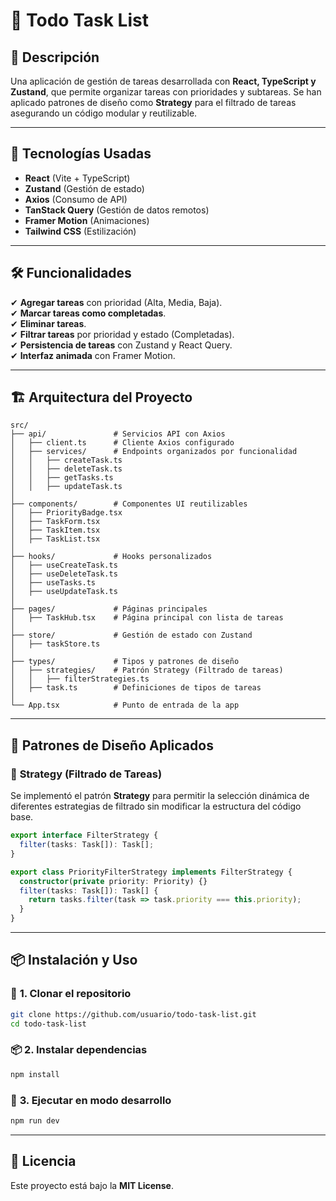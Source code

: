 # 📌 Todo Task List

## 📖 Descripción

Una aplicación de gestión de tareas desarrollada con **React, TypeScript y Zustand**, que permite organizar tareas con prioridades y subtareas. Se han aplicado patrones de diseño como **Strategy** para el filtrado de tareas asegurando un código modular y reutilizable.

---

## 🚀 Tecnologías Usadas

- **React** (Vite + TypeScript)
- **Zustand** (Gestión de estado)
- **Axios** (Consumo de API)
- **TanStack Query** (Gestión de datos remotos)
- **Framer Motion** (Animaciones)
- **Tailwind CSS** (Estilización)

---

## 🛠️ Funcionalidades

✔ **Agregar tareas** con prioridad (Alta, Media, Baja).\
✔ **Marcar tareas como completadas**.\
✔ **Eliminar tareas**.\
✔ **Filtrar tareas** por prioridad y estado (Completadas).\
✔ **Persistencia de tareas** con Zustand y React Query.\
✔ **Interfaz animada** con Framer Motion.

---

## 🏗️ Arquitectura del Proyecto

```plaintext
src/
├── api/               # Servicios API con Axios
│   ├── client.ts      # Cliente Axios configurado
│   ├── services/      # Endpoints organizados por funcionalidad
│   │   ├── createTask.ts
│   │   ├── deleteTask.ts
│   │   ├── getTasks.ts
│   │   ├── updateTask.ts
│
├── components/        # Componentes UI reutilizables
│   ├── PriorityBadge.tsx
│   ├── TaskForm.tsx
│   ├── TaskItem.tsx
│   ├── TaskList.tsx
│
├── hooks/             # Hooks personalizados
│   ├── useCreateTask.ts
│   ├── useDeleteTask.ts
│   ├── useTasks.ts
│   ├── useUpdateTask.ts
│
├── pages/             # Páginas principales
│   ├── TaskHub.tsx    # Página principal con lista de tareas
│
├── store/             # Gestión de estado con Zustand
│   ├── taskStore.ts
│
├── types/             # Tipos y patrones de diseño
│   ├── strategies/    # Patrón Strategy (Filtrado de tareas)
│   │   ├── filterStrategies.ts
│   ├── task.ts        # Definiciones de tipos de tareas
│
└── App.tsx            # Punto de entrada de la app
```

---

## 🎯 Patrones de Diseño Aplicados

### 🏁 **Strategy (Filtrado de Tareas)**

Se implementó el patrón **Strategy** para permitir la selección dinámica de diferentes estrategias de filtrado sin modificar la estructura del código base.

```typescript
export interface FilterStrategy {
  filter(tasks: Task[]): Task[];
}

export class PriorityFilterStrategy implements FilterStrategy {
  constructor(private priority: Priority) {}
  filter(tasks: Task[]): Task[] {
    return tasks.filter(task => task.priority === this.priority);
  }
}
```

---

## 📦 Instalación y Uso

### 🔧 **1. Clonar el repositorio**

```sh
git clone https://github.com/usuario/todo-task-list.git
cd todo-task-list
```

### 📦 **2. Instalar dependencias**

```sh
npm install
```

### 🚀 **3. Ejecutar en modo desarrollo**

```sh
npm run dev
```

---

## 📜 Licencia

Este proyecto está bajo la **MIT License**.
